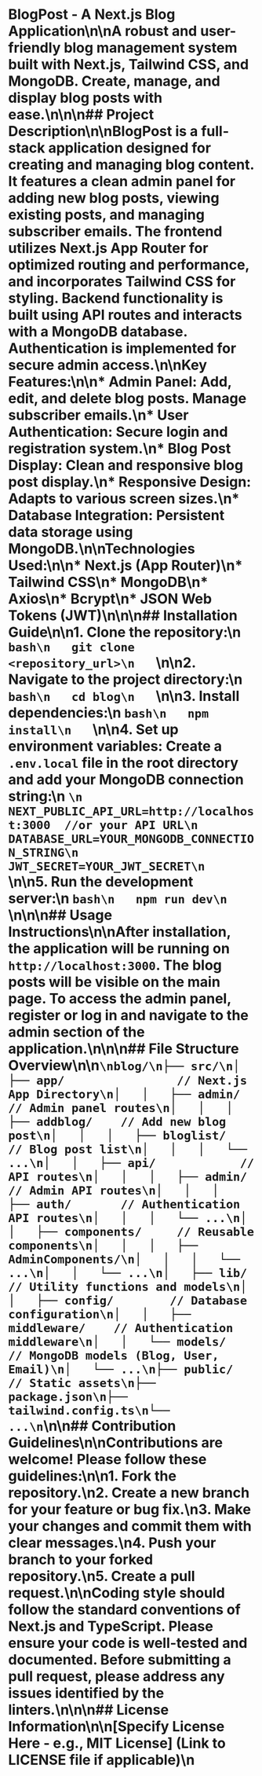 # BlogPost - A Next.js Blog Application\n\nA robust and user-friendly blog management system built with Next.js, Tailwind CSS, and MongoDB.  Create, manage, and display blog posts with ease.\n\n\n## Project Description\n\nBlogPost is a full-stack application designed for creating and managing blog content.  It features a clean admin panel for adding new blog posts, viewing existing posts, and managing subscriber emails. The frontend utilizes Next.js App Router for optimized routing and performance, and incorporates Tailwind CSS for styling.  Backend functionality is built using API routes and interacts with a MongoDB database.  Authentication is implemented for secure admin access.\n\n**Key Features:**\n\n* Admin Panel: Add, edit, and delete blog posts.  Manage subscriber emails.\n* User Authentication: Secure login and registration system.\n* Blog Post Display: Clean and responsive blog post display.\n* Responsive Design: Adapts to various screen sizes.\n* Database Integration: Persistent data storage using MongoDB.\n\n**Technologies Used:**\n\n* Next.js (App Router)\n* Tailwind CSS\n* MongoDB\n* Axios\n* Bcrypt\n* JSON Web Tokens (JWT)\n\n\n## Installation Guide\n\n1. **Clone the repository:**\n   ```bash\n   git clone <repository_url>\n   ```\n\n2. **Navigate to the project directory:**\n   ```bash\n   cd blog\n   ```\n\n3. **Install dependencies:**\n   ```bash\n   npm install\n   ```\n\n4. **Set up environment variables:** Create a `.env.local` file in the root directory and add your MongoDB connection string:\n   ```\n   NEXT_PUBLIC_API_URL=http://localhost:3000  //or your API URL\n   DATABASE_URL=YOUR_MONGODB_CONNECTION_STRING\n   JWT_SECRET=YOUR_JWT_SECRET\n   ```\n\n5. **Run the development server:**\n   ```bash\n   npm run dev\n   ```\n\n\n## Usage Instructions\n\nAfter installation, the application will be running on `http://localhost:3000`.  The blog posts will be visible on the main page.  To access the admin panel, register or log in and navigate to the admin section of the application.\n\n\n## File Structure Overview\n\n```\nblog/\n├── src/\n│   ├── app/                // Next.js App Directory\n│   │   ├── admin/          // Admin panel routes\n│   │   │   ├── addblog/    // Add new blog post\n│   │   │   ├── bloglist/   // Blog post list\n│   │   │   └── ...\n│   │   ├── api/            // API routes\n│   │   │   ├── admin/      // Admin API routes\n│   │   │   ├── auth/       // Authentication API routes\n│   │   │   └── ...\n│   │   ├── components/     // Reusable components\n│   │   │   ├── AdminComponents/\n│   │   │   └── ...\n│   │   └── ...\n│   ├── lib/               // Utility functions and models\n│   │   ├── config/        // Database configuration\n│   │   ├── middleware/    // Authentication middleware\n│   │   └── models/        // MongoDB models (Blog, User, Email)\n│   └── ...\n├── public/               // Static assets\n├── package.json\n├── tailwind.config.ts\n└── ...\n```\n\n## Contribution Guidelines\n\nContributions are welcome! Please follow these guidelines:\n\n1. Fork the repository.\n2. Create a new branch for your feature or bug fix.\n3. Make your changes and commit them with clear messages.\n4. Push your branch to your forked repository.\n5. Create a pull request.\n\nCoding style should follow the standard conventions of Next.js and TypeScript. Please ensure your code is well-tested and documented.  Before submitting a pull request, please address any issues identified by the linters.\n\n\n## License Information\n\n[Specify License Here - e.g., MIT License]  (Link to LICENSE file if applicable)\n
